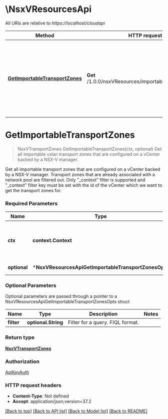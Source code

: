 # \NsxVResourcesApi

All URIs are relative to *https://localhost/cloudapi*

Method | HTTP request | Description
------------- | ------------- | -------------
[**GetImportableTransportZones**](NsxVResourcesApi.md#GetImportableTransportZones) | **Get** /1.0.0/nsxVResources/importableTransportZones | Get all importable vxlan transport zones that are configured on a vCenter backed by a NSX-V manager.


# **GetImportableTransportZones**
> NsxVTransportZones GetImportableTransportZones(ctx, optional)
Get all importable vxlan transport zones that are configured on a vCenter backed by a NSX-V manager.

Get all importable transport zones that are configured on a vCenter backed by a NSX-V manager. Transport zones that are already associated with a network pool are filtered out. Only \"_context\" filter is supported and \"_context\" filter key must be set with the id of the vCenter which we want to get the transport zones for. 

### Required Parameters

Name | Type | Description  | Notes
------------- | ------------- | ------------- | -------------
 **ctx** | **context.Context** | context for authentication, logging, cancellation, deadlines, tracing, etc.
 **optional** | ***NsxVResourcesApiGetImportableTransportZonesOpts** | optional parameters | nil if no parameters

### Optional Parameters
Optional parameters are passed through a pointer to a NsxVResourcesApiGetImportableTransportZonesOpts struct

Name | Type | Description  | Notes
------------- | ------------- | ------------- | -------------
 **filter** | **optional.String**| Filter for a query.  FIQL format. | 

### Return type

[**NsxVTransportZones**](NsxVTransportZones.md)

### Authorization

[ApiKeyAuth](../README.md#ApiKeyAuth)

### HTTP request headers

 - **Content-Type**: Not defined
 - **Accept**: application/json;version=37.2

[[Back to top]](#) [[Back to API list]](../README.md#documentation-for-api-endpoints) [[Back to Model list]](../README.md#documentation-for-models) [[Back to README]](../README.md)

